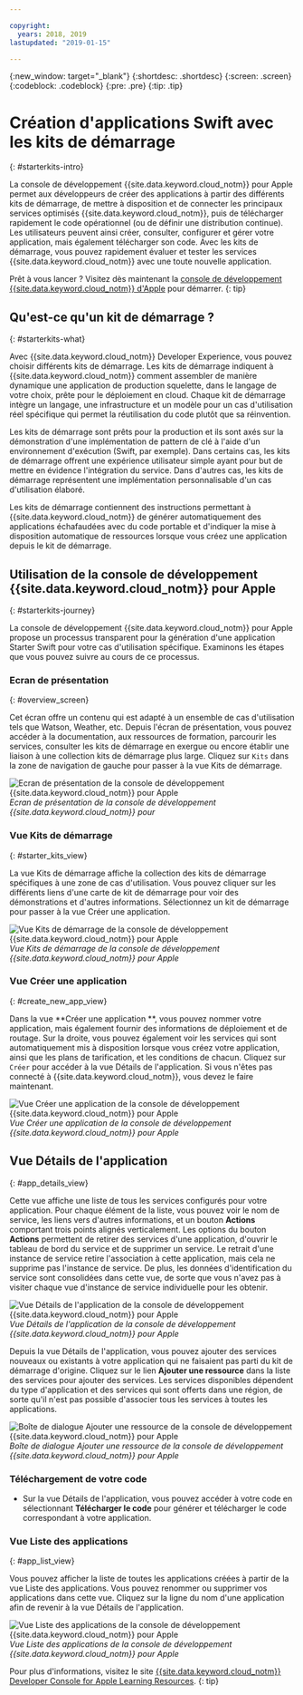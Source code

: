```yaml
---

copyright:
  years: 2018, 2019
lastupdated: "2019-01-15"

---
```


{:new_window: target="_blank"}
{:shortdesc: .shortdesc}
{:screen: .screen}
{:codeblock: .codeblock}
{:pre: .pre}
{:tip: .tip}

# Création d'applications Swift avec les kits de démarrage
{: #starterkits-intro}

La console de développement {{site.data.keyword.cloud_notm}} pour Apple permet aux développeurs de créer des applications à partir des différents kits de démarrage, de mettre à disposition et de connecter les principaux services optimisés {{site.data.keyword.cloud_notm}}, puis de télécharger rapidement le code opérationnel (ou de définir une distribution continue). Les utilisateurs peuvent ainsi créer, consulter, configurer et gérer votre application, mais également télécharger son code. Avec les kits de démarrage, vous pouvez rapidement évaluer et tester les services {{site.data.keyword.cloud_notm}} avec une toute nouvelle application.

Prêt à vous lancer ? Visitez dès maintenant la [console de développement {{site.data.keyword.cloud_notm}} d'Apple](https://cloud.ibm.com/developer/appledevelopment/starter-kits) pour démarrer.
{: tip}

## Qu'est-ce qu'un kit de démarrage ?
{: #starterkits-what}

Avec {{site.data.keyword.cloud_notm}} Developer Experience, vous pouvez choisir différents kits de démarrage. Les kits de démarrage indiquent à {{site.data.keyword.cloud_notm}} comment assembler de manière dynamique une application de production squelette, dans le langage de votre choix, prête pour le déploiement en cloud. Chaque kit de démarrage intègre un langage, une infrastructure et un modèle pour un cas d'utilisation réel spécifique qui permet la réutilisation du code plutôt que sa réinvention.

Les kits de démarrage sont prêts pour la production et ils sont axés sur la démonstration d'une implémentation de pattern de clé à l'aide d'un environnement d'exécution (Swift, par exemple). Dans certains cas, les kits de démarrage offrent une expérience utilisateur simple ayant pour but de mettre en évidence l'intégration du service. Dans d'autres cas, les kits de démarrage représentent une implémentation personnalisable d'un cas d'utilisation élaboré.

Les kits de démarrage contiennent des instructions permettant à {{site.data.keyword.cloud_notm}} de générer automatiquement des applications échafaudées avec du code portable et d'indiquer la mise à disposition automatique de ressources lorsque vous créez une application depuis le kit de démarrage.

## Utilisation de la console de développement {{site.data.keyword.cloud_notm}} pour Apple
{: #starterkits-journey}

La console de développement {{site.data.keyword.cloud_notm}} pour Apple propose un processus transparent pour la génération d'une application Starter Swift pour votre cas d'utilisation spécifique. Examinons les étapes que vous pouvez suivre au cours de ce processus.

### Ecran de présentation
{: #overview_screen}

Cet écran offre un contenu qui est adapté à un ensemble de cas d'utilisation tels que Watson, Weather, etc. Depuis l'écran de présentation, vous pouvez accéder à la documentation, aux ressources de formation, parcourir les services, consulter les kits de démarrage en exergue ou encore établir une liaison à une collection kits de démarrage plus large. Cliquez sur `Kits` dans la zone de navigation de gauche pour passer à la vue Kits de démarrage.

![Ecran de présentation de la console de développement {{site.data.keyword.cloud_notm}} pour Apple](images/overview_screen.png "Ecran de présentation") <br> *Ecran de présentation de la console de développement {{site.data.keyword.cloud_notm}} pour*

### Vue Kits de démarrage
{: #starter_kits_view}

La vue Kits de démarrage affiche la collection des kits de démarrage spécifiques à une zone de cas d'utilisation. Vous pouvez cliquer sur les différents liens d'une carte de kit de démarrage pour voir des démonstrations et d'autres informations. Sélectionnez un kit de démarrage pour passer à la vue Créer une application.

![Vue Kits de démarrage de la console de développement {{site.data.keyword.cloud_notm}} pour Apple](images/starter_kits_screen.png "Vue Kits de démarrage") <br> *Vue Kits de démarrage de la console de développement {{site.data.keyword.cloud_notm}} pour Apple*

### Vue Créer une application
{: #create_new_app_view}

Dans la vue **Créer une application **, vous pouvez nommer votre application, mais également fournir des informations de déploiement et de routage. Sur la droite, vous pouvez également voir les services qui sont automatiquement mis à disposition lorsque vous créez votre application, ainsi que les plans de tarification, et les conditions de chacun. Cliquez sur `Créer` pour accéder à la vue Détails de l'application. Si vous n'êtes pas connecté à {{site.data.keyword.cloud_notm}}, vous devez le faire maintenant.

![Vue Créer une application de la console de développement {{site.data.keyword.cloud_notm}} pour Apple](images/create_new_project_screen.png "Vue Créer une application ") <br> *Vue Créer une application de la console de développement {{site.data.keyword.cloud_notm}} pour Apple*

## Vue Détails de l'application
{: #app_details_view}

Cette vue affiche une liste de tous les services configurés pour votre application. Pour chaque élément de la liste, vous pouvez voir le nom de service, les liens vers d'autres informations, et un bouton **Actions** comportant trois points alignés verticalement. Les options du bouton **Actions** permettent de retirer des services d'une application, d'ouvrir le tableau de bord du service et de supprimer un service. Le retrait d'une instance de service retire l'association à cette application, mais cela ne supprime pas l'instance de service. De plus, les données d'identification du service sont consolidées dans cette vue, de sorte que vous n'avez pas à visiter chaque vue d'instance de service individuelle pour les obtenir.

![Vue Détails de l'application de la console de développement {{site.data.keyword.cloud_notm}} pour Apple](images/project_details_screen.png "Vue Détails de l'application ") <br> *Vue Détails de l'application de la console de développement {{site.data.keyword.cloud_notm}} pour Apple*

Depuis la vue Détails de l'application, vous pouvez ajouter des services nouveaux ou existants à votre application qui ne faisaient pas parti du kit de démarrage d'origine. Cliquez sur le lien **Ajouter une ressource** dans la liste des services pour ajouter des services. Les services disponibles dépendent du type d'application et des services qui sont offerts dans une région, de sorte qu'il n'est pas possible d'associer tous les services à toutes les applications.

![Boîte de dialogue Ajouter une ressource de la console de développement {{site.data.keyword.cloud_notm}} pour Apple](images/add_resource_screen.png "Boîte de dialogue Ajouter une ressource") <br> *Boîte de dialogue Ajouter une ressource de la console de développement {{site.data.keyword.cloud_notm}} pour Apple*

### Téléchargement de votre code

* Sur la vue Détails de l'application, vous pouvez accéder à votre code en sélectionnant **Télécharger le code** pour générer et télécharger le code correspondant à votre application.

### Vue Liste des applications
{: #app_list_view}

Vous pouvez afficher la liste de toutes les applications créées à partir de la vue Liste des applications. Vous pouvez renommer ou supprimer vos applications dans cette vue. Cliquez sur la ligne du nom d'une application afin de revenir à la vue Détails de l'application.

![Vue Liste des applications de la console de développement {{site.data.keyword.cloud_notm}} pour Apple](images/project_list_screen.png "Vue Liste des applications") <br> *Vue Liste des applications de la console de développement {{site.data.keyword.cloud_notm}} pour Apple*

Pour plus d'informations, visitez le site [{{site.data.keyword.cloud_notm}} Developer Console for Apple Learning Resources](https://cloud.ibm.com/developer/appledevelopment/learning-resources).
{: tip}
